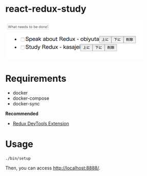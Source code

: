 # react-redux-study

![screen](./docs/images/screen-preview.png)

# Requirements

* docker
* docker-compose
* docker-sync

__Recommended__

* [Redux DevTools Extension](https://chrome.google.com/webstore/detail/redux-devtools/lmhkpmbekcpmknklioeibfkpmmfibljd)

# Usage

```
./bin/setup
```

Then, you can access [http://localhost:8888/](http://localhost:8888/).
